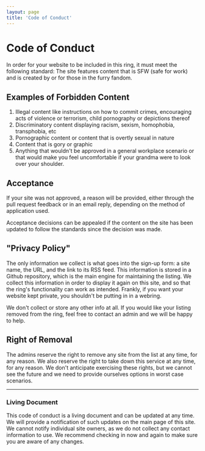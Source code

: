 ```yaml
---
layout: page
title: 'Code of Conduct'
---
```


# Code of Conduct

In order for your website to be included in this ring, it must meet the following standard: The site features content that is SFW (safe for work) and is created by or for those in the furry fandom.

## Examples of Forbidden Content

1. Illegal content like instructions on how to commit crimes, encouraging acts of violence or terrorism, child pornography or depictions thereof
2. Discriminatory content displaying racism, sexism, homophobia, transphobia, etc
3. Pornographic content or content that is overtly sexual in nature
4. Content that is gory or graphic
5. Anything that wouldn't be approved in a general workplace scenario or that would make you feel uncomfortable if your grandma were to look over your shoulder.

## Acceptance

If your site was not approved, a reason will be provided, either through the pull request feedback or in an email reply, depending on the method of application used.

Acceptance decisions can be appealed if the content on the site has been updated to follow the standards since the decision was made. 

## "Privacy Policy"

The only information we collect is what goes into the sign-up form: a site name, the URL, and the link to its RSS feed. This information is stored in a Github repository, which is the main engine for maintaining the listing. We collect this information in order to display it again on this site, and so that the ring's functionality can work as intended. Frankly, if you want your website kept private, you shouldn't be putting in in a webring.

We don't collect or store any other info at all. If you would like your listing removed from the ring, feel free to contact an admin and we will be happy to help.

## Right of Removal

The admins reserve the right to remove any site from the list at any time, for any reason. We also reserve the right to take down this service at any time, for any reason. We don't anticipate exercising these rights, but we cannot see the future and we need to provide ourselves options in worst case scenarios.

---

### Living Document

This code of conduct is a living document and can be updated at any time. We will provide a notification of such updates on the main page of this site. We cannot notify individual site owners, as we do not collect any contact information to use. We recommend checking in now and again to make sure you are aware of any changes.
